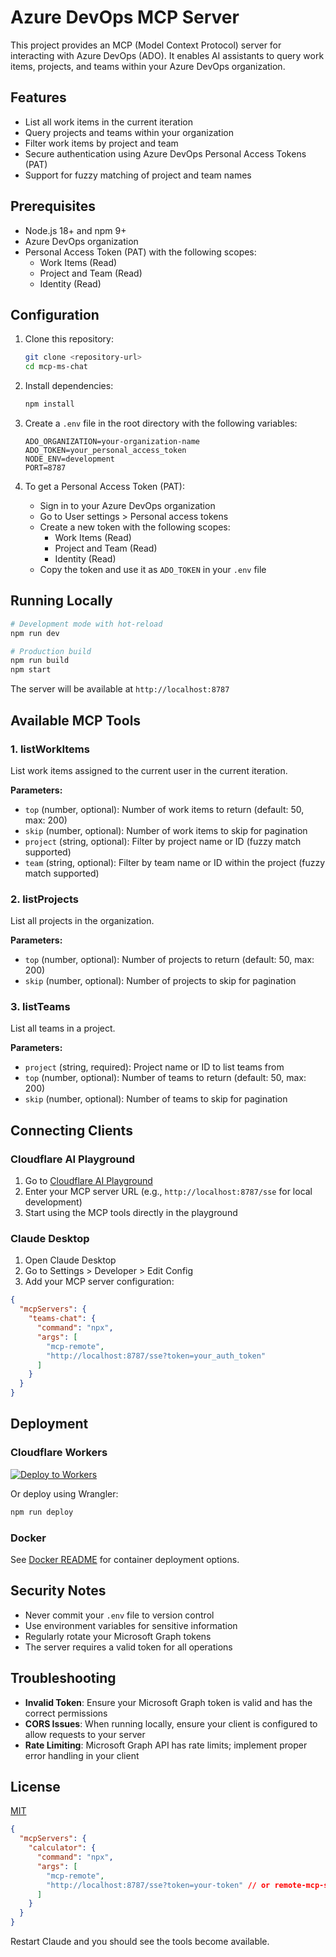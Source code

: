 # Azure DevOps MCP Server

This project provides an MCP (Model Context Protocol) server for interacting with Azure DevOps (ADO). It enables AI assistants to query work items, projects, and teams within your Azure DevOps organization.

## Features

- List all work items in the current iteration
- Query projects and teams within your organization
- Filter work items by project and team
- Secure authentication using Azure DevOps Personal Access Tokens (PAT)
- Support for fuzzy matching of project and team names

## Prerequisites

- Node.js 18+ and npm 9+
- Azure DevOps organization
- Personal Access Token (PAT) with the following scopes:
  - Work Items (Read)
  - Project and Team (Read)
  - Identity (Read)

## Configuration

1. Clone this repository:
   ```bash
   git clone <repository-url>
   cd mcp-ms-chat
   ```

2. Install dependencies:
   ```bash
   npm install
   ```

3. Create a `.env` file in the root directory with the following variables:
   ```
   ADO_ORGANIZATION=your-organization-name
   ADO_TOKEN=your_personal_access_token
   NODE_ENV=development
   PORT=8787
   ```

4. To get a Personal Access Token (PAT):
   - Sign in to your Azure DevOps organization
   - Go to User settings > Personal access tokens
   - Create a new token with the following scopes:
     - Work Items (Read)
     - Project and Team (Read)
     - Identity (Read)
   - Copy the token and use it as `ADO_TOKEN` in your `.env` file

## Running Locally

```bash
# Development mode with hot-reload
npm run dev

# Production build
npm run build
npm start
```

The server will be available at `http://localhost:8787`

## Available MCP Tools

### 1. listWorkItems
List work items assigned to the current user in the current iteration.

**Parameters:**
- `top` (number, optional): Number of work items to return (default: 50, max: 200)
- `skip` (number, optional): Number of work items to skip for pagination
- `project` (string, optional): Filter by project name or ID (fuzzy match supported)
- `team` (string, optional): Filter by team name or ID within the project (fuzzy match supported)

### 2. listProjects
List all projects in the organization.

**Parameters:**
- `top` (number, optional): Number of projects to return (default: 50, max: 200)
- `skip` (number, optional): Number of projects to skip for pagination

### 3. listTeams
List all teams in a project.

**Parameters:**
- `project` (string, required): Project name or ID to list teams from
- `top` (number, optional): Number of teams to return (default: 50, max: 200)
- `skip` (number, optional): Number of teams to skip for pagination

## Connecting Clients

### Cloudflare AI Playground
1. Go to [Cloudflare AI Playground](https://playground.ai.cloudflare.com/)
2. Enter your MCP server URL (e.g., `http://localhost:8787/sse` for local development)
3. Start using the MCP tools directly in the playground

### Claude Desktop
1. Open Claude Desktop
2. Go to Settings > Developer > Edit Config
3. Add your MCP server configuration:

```json
{
  "mcpServers": {
    "teams-chat": {
      "command": "npx",
      "args": [
        "mcp-remote",
        "http://localhost:8787/sse?token=your_auth_token"
      ]
    }
  }
}
```

## Deployment

### Cloudflare Workers
[![Deploy to Workers](https://deploy.workers.cloudflare.com/button)](https://deploy.workers.cloudflare.com/?url=https://github.com/yourusername/mcp-ms-chat)

Or deploy using Wrangler:
```bash
npm run deploy
```

### Docker
See [Docker README](README-docker.md) for container deployment options.

## Security Notes

- Never commit your `.env` file to version control
- Use environment variables for sensitive information
- Regularly rotate your Microsoft Graph tokens
- The server requires a valid token for all operations

## Troubleshooting

- **Invalid Token**: Ensure your Microsoft Graph token is valid and has the correct permissions
- **CORS Issues**: When running locally, ensure your client is configured to allow requests to your server
- **Rate Limiting**: Microsoft Graph API has rate limits; implement proper error handling in your client

## License

[MIT](LICENSE)

```json
{
  "mcpServers": {
    "calculator": {
      "command": "npx",
      "args": [
        "mcp-remote",
        "http://localhost:8787/sse?token=your-token" // or remote-mcp-server-authless.your-account.workers.dev/sse?token=your-token
      ]
    }
  }
}
```

Restart Claude and you should see the tools become available.
